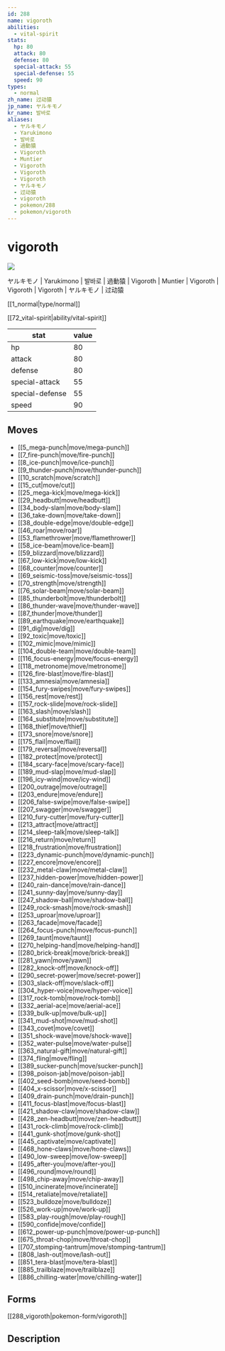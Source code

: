 ```yaml
---
id: 288
name: vigoroth
abilities:
  - vital-spirit
stats:
  hp: 80
  attack: 80
  defense: 80
  special-attack: 55
  special-defense: 55
  speed: 90
types:
  - normal
zh_name: 过动猿
jp_name: ヤルキモノ
kr_name: 발바로
aliases:
  - ヤルキモノ
  - Yarukimono
  - 발바로
  - 過動猿
  - Vigoroth
  - Muntier
  - Vigoroth
  - Vigoroth
  - Vigoroth
  - ヤルキモノ
  - 过动猿
  - vigoroth
  - pokemon/288
  - pokemon/vigoroth
---
```

# vigoroth

![](https://raw.githubusercontent.com/PokeAPI/sprites/master/sprites/pokemon/288.png)

ヤルキモノ | Yarukimono | 발바로 | 過動猿 | Vigoroth | Muntier | Vigoroth | Vigoroth | Vigoroth | ヤルキモノ | 过动猿

[[1_normal|type/normal]]

[[72_vital-spirit|ability/vital-spirit]]

|stat|value|
|---|---|
|hp|80|
|attack|80|
|defense|80|
|special-attack|55|
|special-defense|55|
|speed|90|


## Moves

- [[5_mega-punch|move/mega-punch]]
- [[7_fire-punch|move/fire-punch]]
- [[8_ice-punch|move/ice-punch]]
- [[9_thunder-punch|move/thunder-punch]]
- [[10_scratch|move/scratch]]
- [[15_cut|move/cut]]
- [[25_mega-kick|move/mega-kick]]
- [[29_headbutt|move/headbutt]]
- [[34_body-slam|move/body-slam]]
- [[36_take-down|move/take-down]]
- [[38_double-edge|move/double-edge]]
- [[46_roar|move/roar]]
- [[53_flamethrower|move/flamethrower]]
- [[58_ice-beam|move/ice-beam]]
- [[59_blizzard|move/blizzard]]
- [[67_low-kick|move/low-kick]]
- [[68_counter|move/counter]]
- [[69_seismic-toss|move/seismic-toss]]
- [[70_strength|move/strength]]
- [[76_solar-beam|move/solar-beam]]
- [[85_thunderbolt|move/thunderbolt]]
- [[86_thunder-wave|move/thunder-wave]]
- [[87_thunder|move/thunder]]
- [[89_earthquake|move/earthquake]]
- [[91_dig|move/dig]]
- [[92_toxic|move/toxic]]
- [[102_mimic|move/mimic]]
- [[104_double-team|move/double-team]]
- [[116_focus-energy|move/focus-energy]]
- [[118_metronome|move/metronome]]
- [[126_fire-blast|move/fire-blast]]
- [[133_amnesia|move/amnesia]]
- [[154_fury-swipes|move/fury-swipes]]
- [[156_rest|move/rest]]
- [[157_rock-slide|move/rock-slide]]
- [[163_slash|move/slash]]
- [[164_substitute|move/substitute]]
- [[168_thief|move/thief]]
- [[173_snore|move/snore]]
- [[175_flail|move/flail]]
- [[179_reversal|move/reversal]]
- [[182_protect|move/protect]]
- [[184_scary-face|move/scary-face]]
- [[189_mud-slap|move/mud-slap]]
- [[196_icy-wind|move/icy-wind]]
- [[200_outrage|move/outrage]]
- [[203_endure|move/endure]]
- [[206_false-swipe|move/false-swipe]]
- [[207_swagger|move/swagger]]
- [[210_fury-cutter|move/fury-cutter]]
- [[213_attract|move/attract]]
- [[214_sleep-talk|move/sleep-talk]]
- [[216_return|move/return]]
- [[218_frustration|move/frustration]]
- [[223_dynamic-punch|move/dynamic-punch]]
- [[227_encore|move/encore]]
- [[232_metal-claw|move/metal-claw]]
- [[237_hidden-power|move/hidden-power]]
- [[240_rain-dance|move/rain-dance]]
- [[241_sunny-day|move/sunny-day]]
- [[247_shadow-ball|move/shadow-ball]]
- [[249_rock-smash|move/rock-smash]]
- [[253_uproar|move/uproar]]
- [[263_facade|move/facade]]
- [[264_focus-punch|move/focus-punch]]
- [[269_taunt|move/taunt]]
- [[270_helping-hand|move/helping-hand]]
- [[280_brick-break|move/brick-break]]
- [[281_yawn|move/yawn]]
- [[282_knock-off|move/knock-off]]
- [[290_secret-power|move/secret-power]]
- [[303_slack-off|move/slack-off]]
- [[304_hyper-voice|move/hyper-voice]]
- [[317_rock-tomb|move/rock-tomb]]
- [[332_aerial-ace|move/aerial-ace]]
- [[339_bulk-up|move/bulk-up]]
- [[341_mud-shot|move/mud-shot]]
- [[343_covet|move/covet]]
- [[351_shock-wave|move/shock-wave]]
- [[352_water-pulse|move/water-pulse]]
- [[363_natural-gift|move/natural-gift]]
- [[374_fling|move/fling]]
- [[389_sucker-punch|move/sucker-punch]]
- [[398_poison-jab|move/poison-jab]]
- [[402_seed-bomb|move/seed-bomb]]
- [[404_x-scissor|move/x-scissor]]
- [[409_drain-punch|move/drain-punch]]
- [[411_focus-blast|move/focus-blast]]
- [[421_shadow-claw|move/shadow-claw]]
- [[428_zen-headbutt|move/zen-headbutt]]
- [[431_rock-climb|move/rock-climb]]
- [[441_gunk-shot|move/gunk-shot]]
- [[445_captivate|move/captivate]]
- [[468_hone-claws|move/hone-claws]]
- [[490_low-sweep|move/low-sweep]]
- [[495_after-you|move/after-you]]
- [[496_round|move/round]]
- [[498_chip-away|move/chip-away]]
- [[510_incinerate|move/incinerate]]
- [[514_retaliate|move/retaliate]]
- [[523_bulldoze|move/bulldoze]]
- [[526_work-up|move/work-up]]
- [[583_play-rough|move/play-rough]]
- [[590_confide|move/confide]]
- [[612_power-up-punch|move/power-up-punch]]
- [[675_throat-chop|move/throat-chop]]
- [[707_stomping-tantrum|move/stomping-tantrum]]
- [[808_lash-out|move/lash-out]]
- [[851_tera-blast|move/tera-blast]]
- [[885_trailblaze|move/trailblaze]]
- [[886_chilling-water|move/chilling-water]]

## Forms



[[288_vigoroth|pokemon-form/vigoroth]]

## Description



